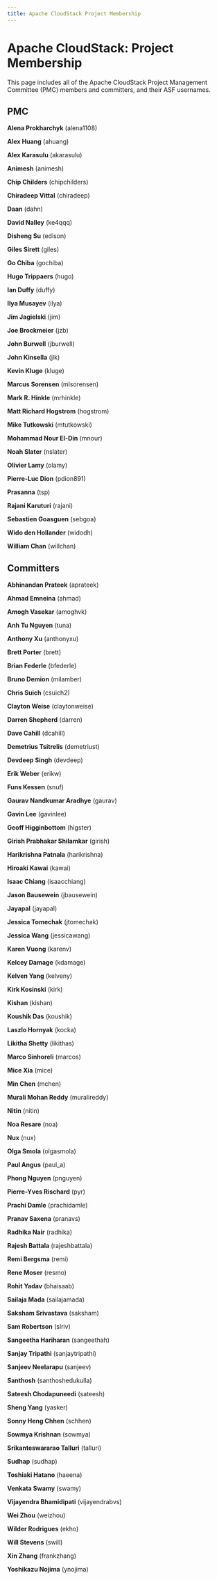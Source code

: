 ```yaml
---
title: Apache CloudStack Project Membership
---
```


<!-- ordering is by username
PMC members are listed in both the PMC member section and the Committer section
--> 

<div class="row">

<div class="col-lg-12">

<div class="page-header">

<h1 id="indicators">Apache CloudStack: Project Membership</h1>

</div>

</div>

</div>

This page includes all of the Apache CloudStack Project Management Committee (PMC) members and committers, and their ASF usernames. 


## PMC

**Alena Prokharchyk** (alena1108)

**Alex Huang** (ahuang)

**Alex Karasulu** (akarasulu)

**Animesh** (animesh)

**Chip Childers** (chipchilders)

**Chiradeep Vittal** (chiradeep)

**Daan** (dahn)

**David Nalley** (ke4qqq)

**Disheng Su** (edison)

**Giles Sirett** (giles)

**Go Chiba** (gochiba)

**Hugo Trippaers** (hugo)

**Ian Duffy** (duffy)

**Ilya Musayev** (ilya)

**Jim Jagielski** (jim)

**Joe Brockmeier** (jzb)

**John Burwell** (jburwell)

**John Kinsella** (jlk)

**Kevin Kluge** (kluge)

**Marcus Sorensen** (mlsorensen)

**Mark R. Hinkle** (mrhinkle)

**Matt Richard Hogstrom** (hogstrom)

**Mike Tutkowski** (mtutkowski)

**Mohammad Nour El-Din** (mnour)

**Noah Slater** (nslater)

**Olivier Lamy** (olamy)

**Pierre-Luc Dion** (pdion891)

**Prasanna** (tsp)

**Rajani Karuturi** (rajani)

**Sebastien Goasguen** (sebgoa)

**Wido den Hollander** (widodh)

**William Chan** (willchan)

## Committers

**Abhinandan Prateek** (aprateek)

**Ahmad Emneina** (ahmad)

**Amogh Vasekar** (amoghvk)

**Anh Tu Nguyen** (tuna)

**Anthony Xu** (anthonyxu)

**Brett Porter** (brett)

**Brian Federle** (bfederle)

**Bruno Demion** (milamber)

**Chris Suich** (csuich2)

**Clayton Weise** (claytonweise)

**Darren Shepherd** (darren)

**Dave Cahill** (dcahill)

**Demetrius Tsitrelis** (demetriust)

**Devdeep Singh** (devdeep)

**Erik Weber** (erikw)

**Funs Kessen** (snuf)

**Gaurav Nandkumar Aradhye** (gaurav)

**Gavin Lee** (gavinlee)

**Geoff Higginbottom** (higster)

**Girish Prabhakar Shilamkar** (girish)

**Harikrishna Patnala** (harikrishna)

**Hiroaki Kawai** (kawai)

**Isaac Chiang** (isaacchiang)

**Jason Bausewein** (jbausewein)

**Jayapal** (jayapal)

**Jessica Tomechak** (jtomechak)

**Jessica Wang** (jessicawang)

**Karen Vuong** (karenv)

**Kelcey Damage** (kdamage)

**Kelven Yang** (kelveny)

**Kirk Kosinski** (kirk)

**Kishan** (kishan)

**Koushik Das** (koushik)

**Laszlo Hornyak** (kocka)

**Likitha Shetty** (likithas)

**Marco Sinhoreli** (marcos)

**Mice Xia** (mice)

**Min Chen** (mchen)

**Murali Mohan Reddy** (muralireddy)

**Nitin** (nitin)

**Noa Resare** (noa)

**Nux** (nux)

**Olga Smola** (olgasmola)

**Paul Angus** (paul_a)

**Phong Nguyen** (pnguyen)

**Pierre-Yves Rischard** (pyr)

**Prachi Damle** (prachidamle)

**Pranav Saxena** (pranavs)

**Radhika Nair** (radhika)

**Rajesh Battala** (rajeshbattala)

**Remi Bergsma** (remi)

**Rene Moser** (resmo)

**Rohit Yadav** (bhaisaab)

**Sailaja Mada** (sailajamada)

**Saksham Srivastava** (saksham)

**Sam Robertson** (slriv)

**Sangeetha Hariharan** (sangeethah)

**Sanjay Tripathi** (sanjaytripathi)

**Sanjeev Neelarapu** (sanjeev)

**Santhosh** (santhoshedukulla)

**Sateesh Chodapuneedi** (sateesh)

**Sheng Yang** (yasker)

**Sonny Heng Chhen** (schhen)

**Sowmya Krishnan** (sowmya)

**Srikanteswararao Talluri** (talluri)

**Sudhap** (sudhap)

**Toshiaki Hatano** (haeena)

**Venkata Swamy** (swamy)

**Vijayendra Bhamidipati** (vijayendrabvs)

**Wei Zhou** (weizhou)

**Wilder Rodrigues** (ekho)

**Will Stevens** (swill)

**Xin Zhang** (frankzhang)

**Yoshikazu Nojima** (ynojima)

